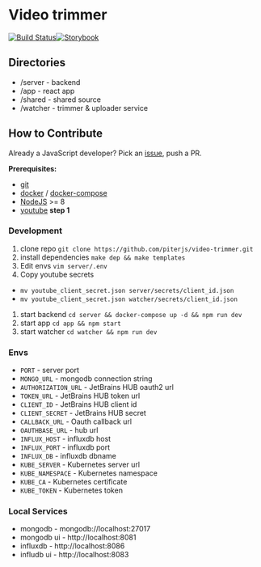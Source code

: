 # Video trimmer
[![Build Status](https://ci.piterjs.org/api/badges/piterjs/video-trimmer/status.svg)](https://ci.piterjs.org/piterjs/video-trimmer)[![Storybook](https://cdn.jsdelivr.net/gh/storybookjs/brand@master/badge/badge-storybook.svg)](https://trimmer.piterjs.dev/storybook-static/)


## Directories
- /server - backend
- /app - react app
- /shared - shared source
- /watcher - trimmer & uploader service

## How to Contribute
Already a JavaScript developer? Pick an [issue](https://yt.piterjs.dev/issues/VT), push a PR.

**Prerequisites:**
- [git](https://git-scm.com/)
- [docker](https://hub.docker.com/search/?type=edition&offering=community) / [docker-compose](https://docs.docker.com/compose/)
- [NodeJS](https;//nodejs.org) >= 8
- [youtube](https://developers.google.com/youtube/v3/quickstart/nodejs) **step 1**

### Development
1. clone repo `git clone https://github.com/piterjs/video-trimmer.git`
1. install dependencies `make dep && make templates`
1. Edit envs `vim server/.env`
1. Copy youtube secrets
  * `mv youtube_client_secret.json server/secrets/client_id.json`
  * `mv youtube_client_secret.json watcher/secrets/client_id.json`
1. start backend `cd server && docker-compose up -d && npm run dev`
1. start app `cd app && npm start`
1. start watcher `cd watcher && npm run dev`

### Envs
- `PORT` - server port
- `MONGO_URL` - mongodb connection string
- `AUTHORIZATION_URL` - JetBrains HUB oauth2 url
- `TOKEN_URL` - JetBrains HUB token url
- `CLIENT_ID` - JetBrains HUB client id
- `CLIENT_SECRET` - JetBrains HUB secret
- `CALLBACK_URL` - Oauth callback url
- `OAUTHBASE_URL` - hub url
- `INFLUX_HOST` - influxdb host
- `INFLUX_PORT` - influxdb port
- `INFLUX_DB` - influxdb dbname
- `KUBE_SERVER` - Kubernetes server url
- `KUBE_NAMESPACE` - Kubernetes namespace
- `KUBE_CA` - Kubernetes certificate
- `KUBE_TOKEN` - Kubernetes token

### Local Services
- mongodb - mongodb://localhost:27017
- mongodb ui - http://localhost:8081
- influxdb - http://localhost:8086
- infludb ui - http://localhost:8083
